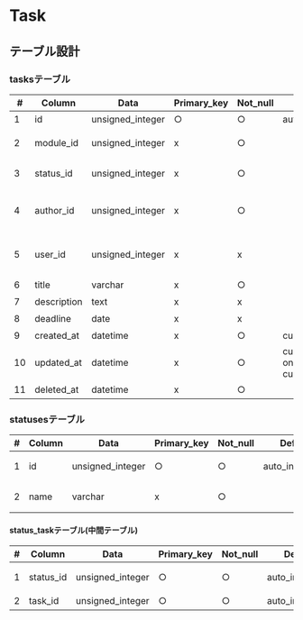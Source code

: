 # Task

## テーブル設計

### tasksテーブル

|# |Column              |Data            |Primary_key|Not_null|Default                                      |Length|Comment               |
|--|--------------------|----------------|-----------|--------|---------------------------------------------|------|----------------------|
|1 |id                  |unsigned_integer|○          |○       |auto_increment                               |      |タスクID              |
|2 |module_id           |unsigned_integer|x          |○       |                                             |      |モジュールID          |
|3 |status_id           |unsigned_integer|x          |○       |                                             |      |ステータスID          |
|4 |author_id           |unsigned_integer|x          |○       |                                             |      |作成者ID(ユーザーID)  |
|5 |user_id             |unsigned_integer|x          |x       |                                             |      |担当者ID(ユーザーID)  |
|6 |title               |varchar         |x          |○       |                                             |255   |タイトル              |
|7 |description         |text            |x          |x       |                                             |      |説明                  |
|8 |deadline            |date            |x          |x       |                                             |      |締切日                |
|9 |created_at          |datetime        |x          |○       |current_timestamp                            |      |作成日                |
|10|updated_at          |datetime        |x          |○       |current_timestamp on update current_timestamp|      |更新日                |
|11|deleted_at          |datetime        |x          |○       |                                             |      |削除日                |


### statusesテーブル

|#|Column|Data            |Primary_key|Not_null|Default       |Length|Comment     |
|-|------|----------------|-----------|--------|--------------|------|------------|
|1|id    |unsigned_integer|○          |○       |auto_increment|      |ステータスID|
|2|name  |varchar         |x          |○       |              |255   |ステータス名|


#### status_taskテーブル(中間テーブル)

|#|Column   |Data            |Primary_key|Not_null|Default       |Length|Comment     |
|-|---------|----------------|-----------|--------|--------------|------|------------|
|1|status_id|unsigned_integer|○          |○       |auto_increment|      |ステータスID|
|2|task_id  |unsigned_integer|○          |○       |auto_increment|      |タスクID    |
